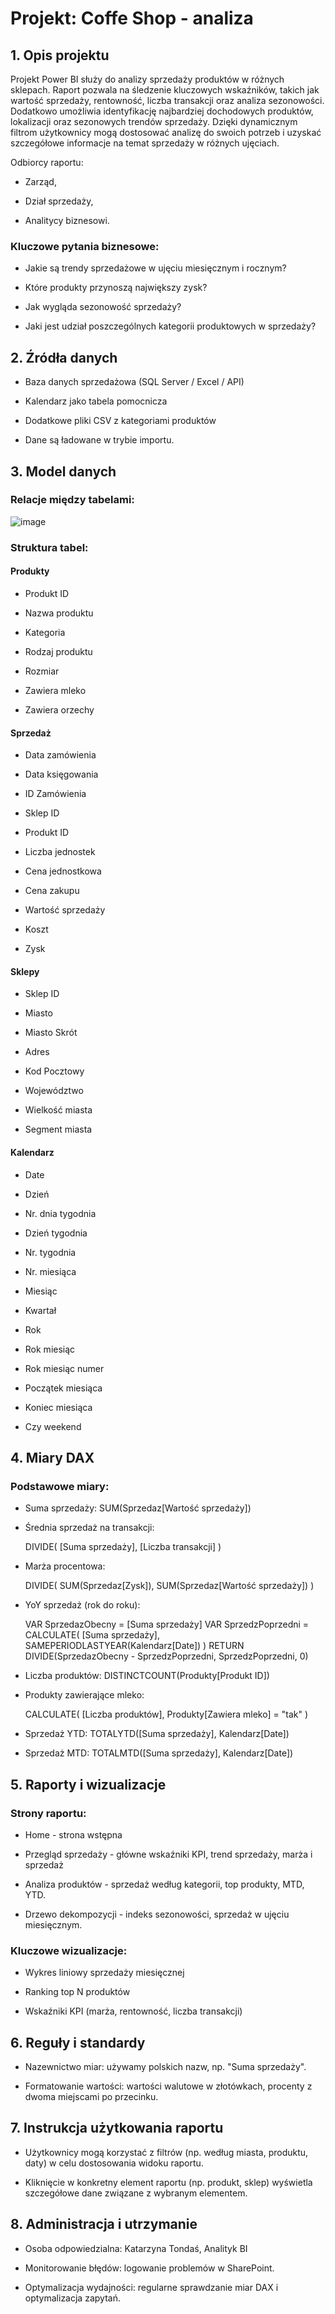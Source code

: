 # Projekt: Coffe Shop - analiza

## 1. Opis projektu

Projekt Power BI służy do analizy sprzedaży produktów w różnych sklepach. Raport pozwala na śledzenie kluczowych wskaźników, takich jak wartość sprzedaży, rentowność, liczba transakcji oraz analiza sezonowości. Dodatkowo umożliwia identyfikację najbardziej dochodowych produktów, lokalizacji oraz sezonowych trendów sprzedaży. Dzięki dynamicznym filtrom użytkownicy mogą dostosować analizę do swoich potrzeb i uzyskać szczegółowe informacje na temat sprzedaży w różnych ujęciach.

Odbiorcy raportu: 

- Zarząd,
  
- Dział sprzedaży,
  
- Analitycy biznesowi.

### Kluczowe pytania biznesowe:

- Jakie są trendy sprzedażowe w ujęciu miesięcznym i rocznym?

- Które produkty przynoszą największy zysk?

- Jak wygląda sezonowość sprzedaży?

- Jaki jest udział poszczególnych kategorii produktowych w sprzedaży?

## 2. Źródła danych

- Baza danych sprzedażowa (SQL Server / Excel / API)

- Kalendarz jako tabela pomocnicza

- Dodatkowe pliki CSV z kategoriami produktów

- Dane są ładowane w trybie importu.

## 3. Model danych
### Relacje między tabelami:
![image](https://github.com/user-attachments/assets/4a77de08-be28-4234-9ec7-f0fc317432c6)

### Struktura tabel:
#### Produkty

- Produkt ID

- Nazwa produktu

- Kategoria

- Rodzaj produktu

- Rozmiar

- Zawiera mleko

- Zawiera orzechy

#### Sprzedaż

- Data zamówienia

- Data księgowania

- ID Zamówienia

- Sklep ID

- Produkt ID

- Liczba jednostek

- Cena jednostkowa

- Cena zakupu

- Wartość sprzedaży

- Koszt

- Zysk

#### Sklepy

- Sklep ID

- Miasto

- Miasto Skrót

- Adres

- Kod Pocztowy

- Województwo

- Wielkość miasta

- Segment miasta

#### Kalendarz

- Date

- Dzień

- Nr. dnia tygodnia

- Dzień tygodnia

- Nr. tygodnia

- Nr. miesiąca

- Miesiąc

- Kwartał

- Rok

- Rok miesiąc

- Rok miesiąc numer

- Początek miesiąca

- Koniec miesiąca

- Czy weekend
  
## 4. Miary DAX

### Podstawowe miary:

- Suma sprzedaży: SUM(Sprzedaz[Wartość sprzedaży])

- Średnia sprzedaż na transakcji:

    DIVIDE(
    [Suma sprzedaży],
    [Liczba transakcji]
    )

- Marża procentowa:

   DIVIDE(
    SUM(Sprzedaz[Zysk]),
    SUM(Sprzedaz[Wartość sprzedaży])
    )
  
-  YoY sprzedaż (rok do roku):
  
    VAR SprzedazObecny = [Suma sprzedaży]
    VAR SprzedzPoprzedni =
        CALCULATE(
          [Suma sprzedaży],
          SAMEPERIODLASTYEAR(Kalendarz[Date])
        )
  RETURN
      DIVIDE(SprzedazObecny - SprzedzPoprzedni, SprzedzPoprzedni, 0)

- Liczba produktów: DISTINCTCOUNT(Produkty[Produkt ID])

- Produkty zawierające mleko:

    CALCULATE( 
      [Liczba produktów],
      Produkty[Zawiera mleko] = "tak"
      )

- Sprzedaż YTD: TOTALYTD([Suma sprzedaży], Kalendarz[Date])

- Sprzedaż MTD: TOTALMTD([Suma sprzedaży], Kalendarz[Date])

## 5. Raporty i wizualizacje

### Strony raportu:

- Home - strona wstępna

- Przegląd sprzedaży - główne wskaźniki KPI, trend sprzedaży, marża i sprzedaż 

- Analiza produktów - sprzedaż według kategorii, top produkty, MTD, YTD.

- Drzewo dekompozycji - indeks sezonowości, sprzedaż w ujęciu miesięcznym.
  
### Kluczowe wizualizacje:

- Wykres liniowy sprzedaży miesięcznej

- Ranking top N produktów

- Wskaźniki KPI (marża, rentowność, liczba transakcji)
  
## 6. Reguły i standardy

- Nazewnictwo miar: używamy polskich nazw, np. "Suma sprzedaży".

- Formatowanie wartości: wartości walutowe w złotówkach, procenty z dwoma miejscami po przecinku.

## 7. Instrukcja użytkowania raportu

- Użytkownicy mogą korzystać z filtrów (np. według miasta, produktu, daty) w celu dostosowania widoku raportu.
  
- Kliknięcie w konkretny element raportu (np. produkt, sklep) wyświetla szczegółowe dane związane z wybranym elementem.
  
## 8. Administracja i utrzymanie
 
- Osoba odpowiedzialna: Katarzyna Tondaś, Analityk BI

- Monitorowanie błędów: logowanie problemów w SharePoint.

- Optymalizacja wydajności: regularne sprawdzanie miar DAX i optymalizacja zapytań.


